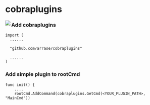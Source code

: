 # cobraplugins
<img align="left" src="https://github.com/arrase/cobraplugins/blob/develop/assets/cobraplugins.jpg?raw=true">

### Add cobraplugins

    import (
      ......
      
      "github.com/arrase/cobraplugins"
      
      ......
    )

### Add simple plugin to rootCmd

    func init() {
        ....
        rootCmd.AddCommand(cobraplugins.GetCmd(<YOUR_PLUGIN_PATH>, "MainCmd"))
